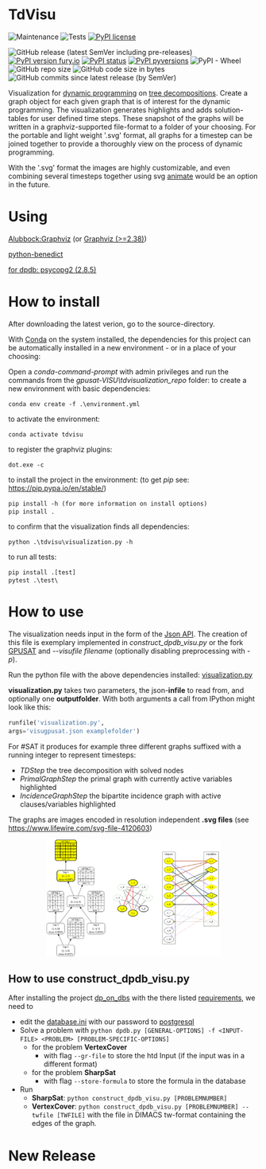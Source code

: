 # TdVisu
![Maintenance](https://img.shields.io/badge/Maintained%3F-yes-green.svg)
![Tests](https://github.com/VaeterchenFrost/tdvisu/workflows/Tests/badge.svg) 
[![PyPI license](https://img.shields.io/pypi/l/tdvisu.svg)](https://pypi.python.org/pypi/tdvisu/)

![GitHub release (latest SemVer including pre-releases)](https://img.shields.io/github/v/release/vaeterchenfrost/tdvisu?include_prereleases)
[![PyPI version fury.io](https://badge.fury.io/py/tdvisu.svg)](https://pypi.python.org/pypi/tdvisu/)
[![PyPI status](https://img.shields.io/pypi/status/tdvisu.svg)](https://pypi.python.org/pypi/tdvisu/)
[![PyPI pyversions](https://img.shields.io/pypi/pyversions/tdvisu.svg)](https://pypi.python.org/pypi/tdvisu/)
![PyPI - Wheel](https://img.shields.io/pypi/wheel/tdvisu)
![GitHub repo size](https://img.shields.io/github/repo-size/VaeterchenFrost/tdvisu)
![GitHub code size in bytes](https://img.shields.io/github/languages/code-size/VaeterchenFrost/tdvisu)
![GitHub commits since latest release (by SemVer)](https://img.shields.io/github/commits-since/VaeterchenFrost/tdvisu/latest)



Visualization for [dynamic programming](https://en.wikipedia.org/wiki/Dynamic_programming) on [tree decompositions](https://en.wikipedia.org/wiki/Tree_decomposition).
Create a graph object for each given graph that is of interest for the dynamic programming.
The visualization generates highlights and adds solution-tables for user defined time steps.
These snapshot of the graphs will be written in a graphviz-supported file-format to a folder of your choosing.
For the portable and light weight '.svg' format, all graphs for a timestep can be joined together to provide a thoroughly view on the process of dynamic programming.

With the '.svg' format the images are highly customizable, and even combining several timesteps together using svg [animate](https://developer.mozilla.org/en-US/docs/Web/SVG/Element/animate) would be an option in the future.


# Using
[Alubbock:Graphviz](https://anaconda.org/alubbock/graphviz) (or [Graphviz (>=2.38)](https://graphviz.gitlab.io/download/))

[python-benedict](https://pypi.org/project/python-benedict/)

[for dpdb: psycopg2 (2.8.5)](https://www.psycopg.org/docs/index.html)

# How to install

After downloading the latest verion, go to the source-directory. 

With [Conda](https://docs.conda.io/en/latest/) on the system installed, the dependencies for this project can be automatically installed in a new environment - or in a place of your choosing:

Open a *conda-command-prompt* with admin privileges and run the commands from the *gpusat-VISU\tdvisualization_repo* folder:
to create a new environment with basic dependencies:
```shell
conda env create -f .\environment.yml
```
to activate the environment:
```shell
conda activate tdvisu
```
to register the graphviz plugins:
```shell
dot.exe -c
```
to install the project in the environment: (to get *pip* see: https://pip.pypa.io/en/stable/)
```shell
pip install -h (for more information on install options)
pip install .
```
to confirm that the visualization finds all dependencies:
```shell
python .\tdvisu\visualization.py -h
```
to run all tests:
```shell
pip install .[test] 
pytest .\test\
```


# How to use

The visualization needs input in the form of the [Json API](https://github.com/VaeterchenFrost/gpusat-VISU/blob/master/JsonAPI_v1.3.md).
The creation of this file is exemplary implemented in *construct_dpdb_visu.py* or the fork [GPUSAT](https://github.com/VaeterchenFrost/GPUSAT) and *--visufile filename* (optionally disabling preprocessing with *-p*).

Run the python file with the above dependencies installed:
[visualization.py](https://github.com/VaeterchenFrost/gpusat-VISU/blob/master/satvisualization_repo/satvisu/visualization.py)

**visualization.py** takes two parameters, the json-**infile** to read from, and optionally one **outputfolder**.
With both arguments a call from IPython might look like this:

```python
runfile('visualization.py', 
args='visugpusat.json examplefolder')
```

For #SAT it produces for example three different graphs suffixed with a running integer to represent timesteps:

+ *TDStep* the tree decomposition with solved nodes
+ *PrimalGraphStep* the primal graph with currently active variables highlighted
+ *IncidenceGraphStep* the bipartite incidence graph with active clauses/variables highlighted

The graphs are images encoded in resolution independent **.svg files** (see https://www.lifewire.com/svg-file-4120603)

<p align="center"><img src="doc/images/combined6DA4.svg" width="70%"/></p>

## How to use construct_dpdb_visu.py
After installing the project [dp_on_dbs](https://github.com/hmarkus/dp_on_dbs) with the there listed [requirements](https://github.com/hmarkus/dp_on_dbs#requirements), we need to
- edit the [database.ini](https://github.com/VaeterchenFrost/tdvisu/blob/master/tdvisu/database.ini) with our password to [postgresql](https://www.postgresql.org/)
- Solve a problem with `python dpdb.py [GENERAL-OPTIONS] -f <INPUT-FILE> <PROBLEM> [PROBLEM-SPECIFIC-OPTIONS]`
  - for the problem **VertexCover** 
    - with flag `--gr-file` to store the htd Input (if the input was in a different format)
  - for the problem **SharpSat**
    - with flag `--store-formula` to store the formula in the database
- Run 
  - **SharpSat**: `python construct_dpdb_visu.py [PROBLEMNUMBER]`
  - **VertexCover**: `python construct_dpdb_visu.py [PROBLEMNUMBER] --twfile [TWFILE]` 
   with the file in DIMACS tw-format containing the edges of the graph.

# New Release

